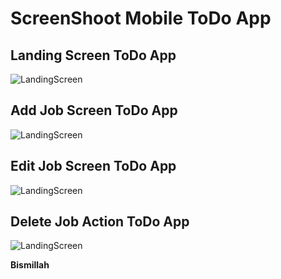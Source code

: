 # ScreenShoot Mobile ToDo App
## Landing Screen ToDo App
![LandingScreen](https://lh3.googleusercontent.com/qC5V_tm8mRdLWKaZTom5CVFzh1nuJgKZJtHBPPU-aH1vuewqTk8Txg7_9m71NluqMYG3JQajv9WH2GWgqfD4oZXpUrPGWzmYg0tJlY53U1ZoJswMav0snLBjQqy_shf7SgsI8HZYmHw5yNl7XwwQ6aM1lCAjKlWpbHUeqwx0brFGloLP9afAKu0f1nAU49GiCWu7AU2IYS4alp5xGxlHKGDoMX1SBtNVTOvHkcHICP6Fzn5bgFkpkWrAOKUIMp_Ro5IGLZGkjCENBVYBKoKGuhJV_h8mz__Lj7HgCEcRDPI0MNoYB1PNZ7hl0Yx1RzvGBg0B2YfVlmT5SC-H6IBBkGYH-RDjQCDUmKL9jKJDkKhSZpDwd0JvzTpK-_mfDo5BC78Z7csclSIaAx6qPZjcGcSxyYNTOCXBeGR01JcOF6Vy_w5ER5_30adundGGzyqSUl7l7MYfrYWHNNc4oY0mzectqCR2cyS86SsBnCvK0DA5vlQvWLm0JFZcTFt4ayMHJ7m6tnt5VCktkNsfgT9Yj2JLSH1_HqFiJlyNjQ-f1YyOAjlJzsUWuCT7hL7W-UiSl0bpIUIiRO3pK7Knsal4alrZ_T-hqo2e9PpHBQopVGGghkDqapbxBgKdSrRF4nFcJn5Op8pfULMwSwucnKXEfArs2AWee9OGlGy2CJnE16M_D8c3iJcEJZXSOFqOGs5ICTqhm-4YiWUdRluGnwd1y-c=w313-h625-no?authuser=0)

## Add Job Screen ToDo App
![LandingScreen](https://lh3.googleusercontent.com/ZH4P1XY_08IoI1g1PZ6EEqUb9M0dGGwGSysBSm5WBjpX7phf0UFcasAJLoSSkVp4JcT-SIjs-sAhmhVIf5I8VL-cSUTZRaCvJMkknOEu25HNBCnMJ8BG1JGNv_kE7HfsGCo3VWJ_TM0HOlT8woohuB0ev7yJsX5PHb9lDfN75PbTeQmAb0GecQsotu5V5DsNGX2Tni9doUr4JbSglkvuOglel_atlrDfTTTUZQCqXIE31PPPpyZ7fmRgpva4cZSMGAWKRiBnQlG7TdhEsbcU9mKohW2RxMNyFioSmCEgOKHlDhEsIUUWGdndi6kbe9y-2SMDZsqCxgzd5LAm61QyiG3gLlNgzjzKUgxCCNDcWwlU85g8EElQjXzUp2HPjYfjPpjFRpJ4APown-ST1h2cJRko5OWHkBvQA4u6IAxSn5ztCkxJ90QPRKQs_puaT9mJgfsUoe_x89U4FnaDPQqiQvrSDyzLnxwHgTlQCLM4oLqfjtxbjBLAxAxz0BuiZ71uJnVjMziLb-RvHRLmRaUnTun6ywmjRNttR9SIozvt0rG8YNH3d8ZWVramRvNONRr1bwIu_7U8vLl0yPvbcXRcE-DCbPPc2JVvI2_0N1wL0ruPRacjrMBuTFc-xL6sDPPvEUk_4uuL534PVKwKKgUwJvn7PRCFiRKgTFWK3k-SpsH29vm33kEEgVb0sLgckXFSpOd830BXYlAHHg0_Yjg1YGU=w313-h625-no?authuser=0)

## Edit Job Screen ToDo App
![LandingScreen](https://lh3.googleusercontent.com/yv9lBmJW8gK0uMTwAfuhOXifOjAHYMV0rNXBM9LJHcwJb3yYkRJXCpBinOIdDre4zYNSGRoQXF0nQt1mRJOmk0MClLqNa0w8Psa-n99NApI93VkQGYroJaioWK33wIyqsbhxaIyLEd23n_4eAwultVaO4S7y5_Uk8YVafqW-jdVuNW5Id1UXc-hsoHe8WbyYfOoRkrwGzzURjdHiPheaVsV4M_fxLg9wqbG61TaWNoIgv7wbmQ70eoqhQrcYyvNK9aabStS1xyBSSbAWfyB0no6SyE5KnRDpfcpgKLNC2tRbQAE2Kr4qF5OMUiwG1bgQzxGWXaU8ts1w7ZnyzUbBa8EcAEAffr86t-k7Jn6qfQR4xiHqDZR46uZ73-UBKPxvtaMUEhg0sLAjxRYI7c2ElP9ikKB4OXVanc7JGZEcMt1oIIYT1BwKoL8DkWTf1W6LrYmWtjee3inllm3V6vbXU1fsh9FDZIlZ3pR3xcnxmvnTS4jFeo3ku8uk1lRQ6GnsqVq8zhbR_dxHMVLzugebiprQAWvs7z2CN_85MlCJV6HzIM3OFhgWvxaiRHhE8bYh2I0J9f8PtAoOvO9NHfUCGEV1n_2MflK3yxcBmowcQlZGy6YtZWJDlVwpS1xZbXxdif4im5TSoFopgpVNJSzJyCV6LxgUC2ogMr4SIKBjJglGuOm4vD84EDZkr8KC10iP3HEalBuE-P2EG_obNL9fpj0=w313-h625-no?authuser=0)

## Delete Job Action ToDo App
![LandingScreen](https://lh3.googleusercontent.com/pw/AM-JKLXanXZd73LmNR_3v-GmQt2v9YJkkQtPZdSqY6e2YFLxbYCc6lQV2eSPzZivpcJ56tk4CqGpwXLCGIo7tstjM9mG7q4g17YwfzlOHfa0ohE1PzOAKrOY0MXnKjQDgOQXCc6RwjfAjybqrOCMaZhCvIzM=w313-h625-no?authuser=0)

**__Bismillah__**
